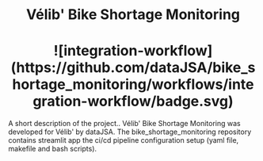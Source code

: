 <h1 align="center">Vélib' Bike Shortage Monitoring</h1> 
<h1 align="center">![integration-workflow](https://github.com/dataJSA/bike_shortage_monitoring/workflows/integration-workflow/badge.svg)</h1>
A short description of the project..
Vélib' Bike Shortage Monitoring was developed for Vélib' by dataJSA. The bike_shortage_monitoring repository contains streamlit app the ci/cd pipeline configuration setup (yaml file, makefile and bash scripts).
